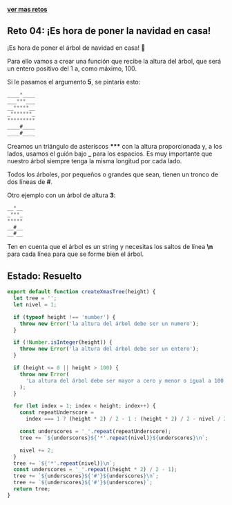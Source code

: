 [**ver mas retos**](../README.md)

## Reto 04: ¡Es hora de poner la navidad en casa!

¡Es hora de poner el árbol de navidad en casa! 🎄

Para ello vamos a crear una función que recibe la altura del árbol, que será un entero positivo del 1 a, como máximo, 100.

Si le pasamos el argumento **5**, se pintaría esto:

```js
____*____
___***___
__*****__
_*******_
*********
____#____
____#____
```

Creamos un triángulo de asteríscos **\*\*\*** con la altura proporcionada y, a los lados, usamos el guión bajo **\_** para los espacios. Es muy importante que nuestro árbol siempre tenga la misma longitud por cada lado.

Todos los árboles, por pequeños o grandes que sean, tienen un tronco de dos líneas de **#**.

Otro ejemplo con un árbol de altura **3**:

```js
__*__
_***_
*****
__#__
__#__
```

Ten en cuenta que el árbol es un string y necesitas los saltos de línea **\n** para cada línea para que se forme bien el árbol.

## Estado: Resuelto

```js
export default function createXmasTree(height) {
  let tree = '';
  let nivel = 1;

  if (typeof height !== 'number') {
    throw new Error('la altura del árbol debe ser un numero');
  }

  if (!Number.isInteger(height)) {
    throw new Error('la altura del árbol debe ser un entero');
  }

  if (height <= 0 || height > 100) {
    throw new Error(
      'La altura del árbol debe ser mayor a cero y menor o igual a 100',
    );
  }

  for (let index = 1; index < height; index++) {
    const repeatUnderscore =
      index === 1 ? (height * 2) / 2 - 1 : (height * 2) / 2 - nivel / 2;

    const underscores = '_'.repeat(repeatUnderscore);
    tree += `${underscores}${'*'.repeat(nivel)}${underscores}\n`;

    nivel += 2;
  }
  tree += `${'*'.repeat(nivel)}\n`;
  const underscores = '_'.repeat((height * 2) / 2 - 1);
  tree += `${underscores}${'#'}${underscores}\n`;
  tree += `${underscores}${'#'}${underscores}`;
  return tree;
}
```
